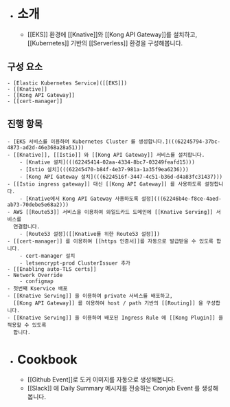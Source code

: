 - # 소개
	- [[EKS]] 환경에 [[Knative]]와 [[Kong API Gateway]]를 설치하고, [[Kubernetes]] 기반의 [[Serverless]] 환경을 구성해봅니다.
## 구성 요소
	- [Elastic Kubernetes Service]([[EKS]])
	- [[Knative]]
	- [[Kong API Gateway]]
	- [[cert-manager]]
## 진행 항목
	- [EKS 서비스를 이용하여 Kubernetes Cluster 를 생성합니다.](((62245794-37bc-4873-ad2d-46e368a28a51)))
	- [[Knative]], [[Istio]] 와 [[Kong API Gateway]] 서비스를 설치합니다.
		- [Knative 설치](((62245414-02aa-4334-8bc7-03249feafd15)))
		- [Istio 설치](((62245470-b84f-4e37-981a-1a35f9ea6236)))
		- [Kong API Gateway 설치](((6224516f-3447-4c51-b36d-d4a83fc31437)))
	- [[Istio ingress gateway]] 대신 [[Kong API Gateway]] 를 사용하도록 설정합니다.
		- [Knative에서 Kong API Gateway 사용하도록 설정](((62246b4e-f8ce-4aed-ab73-70debe5e68a2)))
	- AWS [[Route53]] 서비스을 이용하여 와일드카드 도메인에 [[Knative Serving]] 서비스를
	  연결합니다.
		- [Route53 설정]([[Knative를 위한 Route53 설정]])
	- [[cert-manager]] 를 이용하여 [[https 인증서]]를 자동으로 발급받을 수 있도록 합니다.
		- cert-manager 설치
		- letsencrypt-prod ClusterIssuer 추가
	- [[Enabling auto-TLS certs]]
	- Network Override
		- configmap
	- 첫번째 Kservice 배포
	- [[Knative Serving]] 을 이용하여 private 서비스를 배포하고, 
	  [[Kong API Gateway]] 를 이용하여 host / path 기반의 [[Routing]] 을 구성합니다.
	- [[Knative Serving]] 을 이용하여 배포된 Ingress Rule 에 [[Kong Plugin]] 을 적용할 수 있도록
	  합니다.
- # Cookbook
	- [[Github Event]]로 도커 이미지를 자동으로 생성해봅니다.
	- [[Slack]] 에 Daily Summary 메시지를 전송하는 Cronjob Event 를 생성해봅니다.